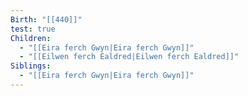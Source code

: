 ```yaml
---
Birth: "[[440]]"
test: true
Children:
  - "[[Eira ferch Gwyn|Eira ferch Gwyn]]"
  - "[[Eilwen ferch Ealdred|Eilwen ferch Ealdred]]"
Siblings:
  - "[[Eira ferch Gwyn|Eira ferch Gwyn]]"
---
```


<div style="width:100%; height:700px;" id="tree"></div>


<script>

  document.onreadystatechange = function () {
     if (document.readyState == "complete") {
     	  let family = new FamilyTree(document.getElementById("tree"), {
            nodeBinding: {
                field_0: "name"
            },
            nodes: [
                { id: 1, pids: [2], name: "Amber McKenzie", gender: "female" },
                { id: 2, pids: [1], name: "Ava Field", gender: "male" },
                { id: 3, mid: 1, fid: 2, name: "Peter Stevens", gender: "male" }  
            ]
        });
   }
}	
</script>